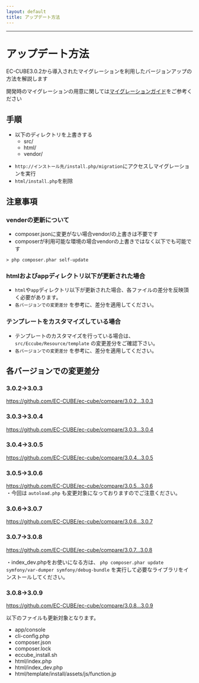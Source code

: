 ```yaml
---
layout: default
title: アップデート方法
---
```


---

# アップデート方法

EC-CUBE3.0.2から導入されたマイグレーションを利用したバージョンアップの方法を解説します

開発時のマイグレーションの用意に関しては[マイグレーションガイド](/development/migration.html)をご参考ください

## 手順

- 以下のディレクトリを上書きする
    - src/
    - html/
    - vendor/
+ `http://インストール先/install.php/migration`にアクセスしマイグレーションを実行
+ `html/install.php`を削除

## 注意事項

### venderの更新について

* composer.jsonに変更がない場合vendor/の上書きは不要です
* composerが利用可能な環境の場合vendorの上書きではなく以下でも可能です

```
> php composer.phar self-update
```

### htmlおよびappディレクトリ以下が更新された場合

* `html`や`app`ディレクトリ以下が更新された場合、各ファイルの差分を反映頂く必要があります。
* `各バージョンでの変更差分` を参考に、差分を適用してください。

### テンプレートをカスタマイズしている場合 

* テンプレートのカスタマイズを行っている場合は、`src/Eccube/Resource/template` の変更差分をご確認下さい。
* `各バージョンでの変更差分` を参考に、差分を適用してください。

## 各バージョンでの変更差分

### 3.0.2→3.0.3

https://github.com/EC-CUBE/ec-cube/compare/3.0.2...3.0.3

### 3.0.3→3.0.4

https://github.com/EC-CUBE/ec-cube/compare/3.0.3...3.0.4

### 3.0.4→3.0.5

https://github.com/EC-CUBE/ec-cube/compare/3.0.4...3.0.5

### 3.0.5→3.0.6

https://github.com/EC-CUBE/ec-cube/compare/3.0.5...3.0.6  
・今回は `autoload.php` も変更対象になっておりますのでご注意ください。

### 3.0.6→3.0.7

https://github.com/EC-CUBE/ec-cube/compare/3.0.6...3.0.7

### 3.0.7→3.0.8

https://github.com/EC-CUBE/ec-cube/compare/3.0.7...3.0.8

・index_dev.phpをお使いになる方は、
``` php composer.phar update symfony/var-dumper symfony/debug-bundle ```
を実行して必要なライブラリをインストールしてください。

### 3.0.8→3.0.9

https://github.com/EC-CUBE/ec-cube/compare/3.0.8...3.0.9

以下のファイルも更新対象となります。

- app/console
- cli-config.php
- composer.json
- composer.lock
- eccube_install.sh
- html/index.php
- html/index_dev.php
- html/template/install/assets/js/function.jp


